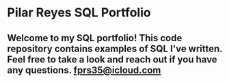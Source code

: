 # Pilar Reyes SQL Portfolio

## Welcome to my SQL portfolio! This code repository contains examples of SQL I've written. Feel free to take a look and reach out if you have any questions. fprs35@icloud.com
